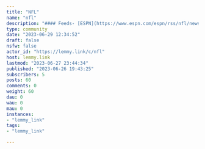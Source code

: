 ```yaml
---
title: "NFL" 
name: "nfl"
description: "#### Feeds- [ESPN](https://www.espn.com/espn/rss/nfl/news)- [NY Times](https://rss.nytimes.com/services/xml/rss/nyt/ProFootball.xml)"
type: community
date: "2023-06-29 12:34:52"
draft: false
nsfw: false
actor_id: "https://lemmy.link/c/nfl"
host: lemmy.link
lastmod: "2023-06-27 23:44:34"
published: "2023-06-26 19:43:25"
subscribers: 5
posts: 60
comments: 0
weight: 60
dau: 0
wau: 0
mau: 0
instances:
- "lemmy_link"
tags: 
- "lemmy_link"

---
```

